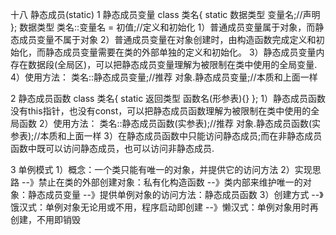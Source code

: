 十八 静态成员(static)
1 静态成员变量
  class 类名{
  		static 数据类型 变量名;//声明
  };
  数据类型 类名::变量名 = 初值;//定义和初始化
1）普通成员变量属于对象，而静态成员变量不属于对象
2）普通成员变量在对象创建时，由构造函数完成定义和初始化，而静态成员变量需要在类的外部单独的定义和初始化。
3）静态成员变量内存在数据段(全局区)，可以把静态成员变量理解为被限制在类中使用的全局变量.
4）使用方法：
	类名::静态成员变量;//推荐
	对象.静态成员变量;//本质和上面一样

2 静态成员函数
  class 类名{
  		static 返回类型 函数名(形参表){}
  };
1）静态成员函数没有this指针，也没有const，可以把静态成员函数理解为被限制在类中使用的全局函数
2）使用方法：
	类名::静态成员函数(实参表);//推荐
	对象.静态成员函数(实参表);//本质和上面一样
3）在静态成员函数中只能访问静态成员;而在非静态成员函数中既可以访问静态成员，也可以访问非静态成员.

3 单例模式
1）概念：一个类只能有唯一的对象，并提供它的访问方法
2）实现思路
--》禁止在类的外部创建对象：私有化构造函数
--》类内部来维护唯一的对象：静态成员变量
--》提供单例对象的访问方法：静态成员函数
3）创建方式
--》饿汉式：单例对象无论用或不用，程序启动即创建
--》懒汉式：单例对象用时再创建，不用即销毁
